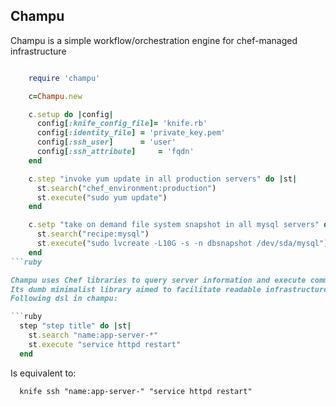 ## Champu
Champu is a simple workflow/orchestration engine for chef-managed infrastructure

```ruby

    require 'champu'

    c=Champu.new

    c.setup do |config|
      config[:knife_config_file]= 'knife.rb'
      config[:identity_file] = 'private_key.pem'
      config[:ssh_user]      = 'user'
      config[:ssh_attribute]     = 'fqdn'
    end

    c.step "invoke yum update in all production servers" do |st|
      st.search("chef_environment:production")
      st.execute("sudo yum update")
    end

    c.setp "take on demand file system snapshot in all mysql servers" do |st|
      st.search("recipe:mysql")
      st.execute("sudo lvcreate -L10G -s -n dbsnapshot /dev/sda/mysql")
    end
```ruby    

Champu uses Chef libraries to query server information and execute command via ssh into them.
Its dumb minimalist library aimed to facilitate readable infrastructure/deployment work flows.
Following dsl in champu:

```ruby
  step "step title" do |st|
    st.search "name:app-server-*"
    st.execute "service httpd restart"
  end
```
Is equivalent to:

```
  knife ssh "name:app-server-" "service httpd restart" 
```
